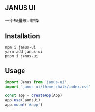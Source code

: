 ## JANUS UI

一个轻量级UI框架

## Installation
```shell
npm i janus-ui
yarn add janus-ui
pnpm i janus-ui
```

## Usage
```javascript
import Janus from 'janus-ui'
import 'janus-ui/theme-chalk/index.css'

const app = createApp(App)
app.use(JaunsUi)
app.mount('#app')
```

